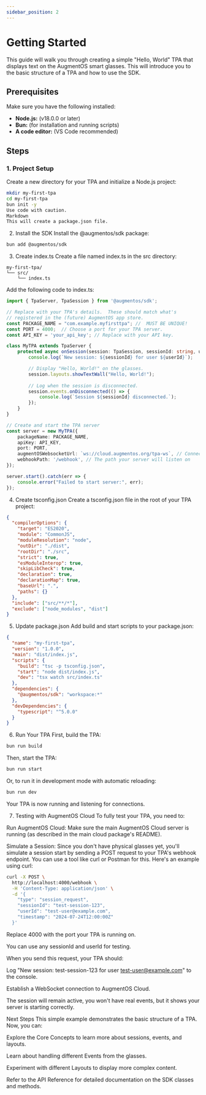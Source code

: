 ```yaml
---
sidebar_position: 2
---
```


# Getting Started

This guide will walk you through creating a simple "Hello, World" TPA that displays text on the AugmentOS smart glasses.  This will introduce you to the basic structure of a TPA and how to use the SDK.

## Prerequisites

Make sure you have the following installed:

*   **Node.js:** (v18.0.0 or later)
*   **Bun:**  (for installation and running scripts)
*   **A code editor:** (VS Code recommended)

## Steps

### 1. Project Setup

Create a new directory for your TPA and initialize a Node.js project:

```bash
mkdir my-first-tpa
cd my-first-tpa
bun init -y
Use code with caution.
Markdown
This will create a package.json file.
```

2. Install the SDK
Install the @augmentos/sdk package:

```bash
bun add @augmentos/sdk
```

3. Create index.ts
Create a file named index.ts in the src directory:

```
my-first-tpa/
└── src/
    └── index.ts
```
Add the following code to index.ts:

```typescript
import { TpaServer, TpaSession } from '@augmentos/sdk';

// Replace with your TPA's details.  These should match what's
// registered in the (future) AugmentOS app store.
const PACKAGE_NAME = "com.example.myfirsttpa"; //  MUST BE UNIQUE!
const PORT = 4000;  // Choose a port for your TPA server.
const API_KEY = 'your_api_key'; // Replace with your API key.

class MyTPA extends TpaServer {
    protected async onSession(session: TpaSession, sessionId: string, userId: string): Promise<void> {
        console.log(`New session: ${sessionId} for user ${userId}`);

        // Display "Hello, World!" on the glasses.
        session.layouts.showTextWall("Hello, World!");
        
        // Log when the session is disconnected.
        session.events.onDisconnected(() => {
            console.log(`Session ${sessionId} disconnected.`);
        });
    }
}

// Create and start the TPA server
const server = new MyTPA({
    packageName: PACKAGE_NAME,
    apiKey: API_KEY,
    port: PORT,
    augmentOSWebsocketUrl: `ws://cloud.augmentos.org/tpa-ws`, // Connects to AugmentOS Cloud.
    webhookPath: '/webhook', // The path your server will listen on
});

server.start().catch(err => {
    console.error("Failed to start server:", err);
});
```

4. Create tsconfig.json
Create a tsconfig.json file in the root of your TPA project:

```json
{
  "compilerOptions": {
    "target": "ES2020",
    "module": "CommonJS",
    "moduleResolution": "node",
    "outDir": "./dist",
    "rootDir": "./src",
    "strict": true,
    "esModuleInterop": true,
    "skipLibCheck": true,
    "declaration": true,
    "declarationMap": true,
    "baseUrl": ".",
    "paths": {}
  },
  "include": ["src/**/*"],
  "exclude": ["node_modules", "dist"]
}
```


5. Update package.json
Add build and start scripts to your package.json:

```json
{
  "name": "my-first-tpa",
  "version": "1.0.0",
  "main": "dist/index.js",
  "scripts": {
    "build": "tsc -p tsconfig.json",
    "start": "node dist/index.js",
    "dev": "tsx watch src/index.ts"
  },
  "dependencies": {
    "@augmentos/sdk": "workspace:*"
  },
  "devDependencies": {
    "typescript": "^5.0.0"
  }
}
```

6. Run Your TPA
First, build the TPA:

```bash
bun run build
```

Then, start the TPA:

```bash
bun run start
```

Or, to run it in development mode with automatic reloading:

```bash
bun run dev
```

Your TPA is now running and listening for connections.

7. Testing with AugmentOS Cloud
To fully test your TPA, you need to:

Run AugmentOS Cloud: Make sure the main AugmentOS Cloud server is running (as described in the main cloud package's README).

Simulate a Session: Since you don't have physical glasses yet, you'll simulate a session start by sending a POST request to your TPA's webhook endpoint. You can use a tool like curl or Postman for this. Here's an example using curl:

```bash
curl -X POST \
  http://localhost:4000/webhook \
  -H 'Content-Type: application/json' \
  -d '{
    "type": "session_request",
    "sessionId": "test-session-123",
    "userId": "test-user@example.com",
    "timestamp": "2024-07-24T12:00:00Z"
  }'
```

Replace 4000 with the port your TPA is running on.

You can use any sessionId and userId for testing.

When you send this request, your TPA should:

Log "New session: test-session-123 for user test-user@example.com" to the console.

Establish a WebSocket connection to AugmentOS Cloud.

The session will remain active, you won't have real events, but it shows your server is starting correctly.

Next Steps
This simple example demonstrates the basic structure of a TPA. Now, you can:

Explore the Core Concepts to learn more about sessions, events, and layouts.

Learn about handling different Events from the glasses.

Experiment with different Layouts to display more complex content.

Refer to the API Reference for detailed documentation on the SDK classes and methods.